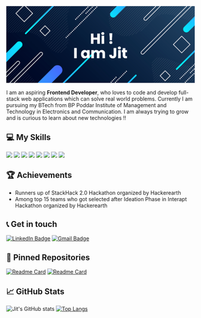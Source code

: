 <img src="https://github.com/jit48/jit48/blob/main/banner%20(1).png" alt="Jit's Github">

I am an aspiring **Frontend Developer**, who loves to code and develop full-stack web applications which can solve real world problems. Currently I am pursuing my BTech from BP Poddar Institute of Management and Technology in Electronics and Communication.
I am always trying to grow and is curious to learn about new technologies !!

## :computer: My Skills
![](https://img.shields.io/badge/HTML5-E34F26?style=for-the-badge&logo=html5&logoColor=white)
![](https://img.shields.io/badge/CSS3-1572B6?style=for-the-badge&logo=css3&logoColor=white)
![](https://img.shields.io/badge/Node.js-43853D?style=for-the-badge&logo=node.js&logoColor=white)
![](https://img.shields.io/badge/JavaScript-323330?style=for-the-badge&logo=javascript&logoColor=F7DF1E)
![](https://img.shields.io/badge/Java-ED8B00?style=for-the-badge&logo=java&logoColor=white)
![](https://img.shields.io/badge/React-20232A?style=for-the-badge&logo=react&logoColor=61DAFB)
![](https://img.shields.io/badge/Bootstrap-563D7C?style=for-the-badge&logo=bootstrap&logoColor=white)
![](https://img.shields.io/badge/Redux-593D88?style=for-the-badge&logo=redux&logoColor=white)

## :trophy: Achievements
- Runners up of StackHack 2.0 Hackathon organized by Hackerearth
- Among top 15 teams who got selected after Ideation Phase in Interapt Hackathon organized by Hackerearth

## :telephone_receiver: Get in touch 
[![LinkedIn Badge](https://img.shields.io/badge/LinkedIn-0077B5?style=for-the-badge&logo=linkedin&logoColor=white)](www.linkedin.com/in/jit-kumar-ghosh)
[![Gmail Badge](https://img.shields.io/badge/Gmail-D14836?style=for-the-badge&logo=gmail&logoColor=white)](jitkumarghosh28@gmail.com)

## :pushpin: Pinned Repositories
[![Readme Card](https://github-readme-stats.vercel.app/api/pin/?username=jit48&repo=eventManagement)](https://github.com/jit48/eventManagement)
[![Readme Card](https://github-readme-stats.vercel.app/api/pin/?username=jit48&repo=Human-Resource-Management)](https://github.com/jit48/Human-Resource-Management)



## :chart_with_upwards_trend: GitHub Stats
![Jit's GitHub stats](https://github-readme-stats.vercel.app/api?username=jit48&show_icons=true)
[![Top Langs](https://github-readme-stats.vercel.app/api/top-langs/?username=jit48&layout=compact)](https://github.com/anuraghazra/github-readme-stats)



